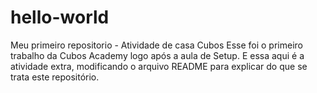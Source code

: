 # hello-world
Meu primeiro repositorio - Atividade de casa Cubos
Esse foi o primeiro trabalho da Cubos Academy logo após a aula de Setup. E essa aqui é a atividade extra, modificando o arquivo README para explicar do que se trata este repositório.